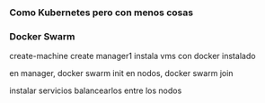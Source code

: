 ### Como Kubernetes pero con menos cosas

### Docker Swarm
create-machine create manager1
instala vms con docker instalado

en manager, docker swarm init
en nodos, docker swarm join

instalar servicios
balancearlos entre los nodos
